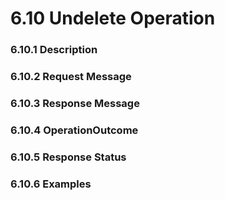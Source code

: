 # 6.10 Undelete Operation
### 6.10.1 Description
### 6.10.2 Request Message
### 6.10.3 Response Message
### 6.10.4 OperationOutcome
### 6.10.5 Response Status
### 6.10.6 Examples